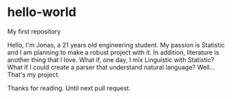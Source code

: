 # hello-world
My first repository

Hello, I'm Jonas, a 21 years old engineering student. My passion is Statistic and I am planning to make a robust project with it. 
In addition, literature is another thing that I love. What if, one day, I mix Linguistic with Statistic? What if I could create a parser that understand natural language? Well... That's my project.

Thanks for reading. Until next pull request.
